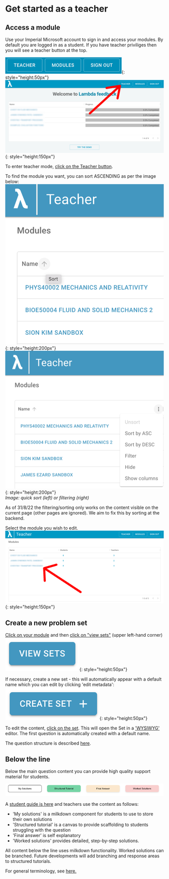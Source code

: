 # Get started as a teacher

## Access a module

Use your Imperial Microsoft account to sign in and access your modules. By default you are logged in as a student. If you have teacher priviliges then you will see a teacher button at the top.

![Buttons](images/teacher_modules_signout_buttons.png){: style="height:50px"}<br />
![Teacher button](images/content-sets-questions-1.png){: style="height:150px"}

To enter teacher mode, <ins>click on the Teacher button</ins>.

To find the module you want, you can sort ASCENDING as per the image below:<br />
![Sort](images/module_sort.png){: style="height:200px"}
![Filter](images/module_filter.png){: style="height:200px"}<br />
_Image: quick sort (left) or filtering (right)_

As of 31/8/22 the filtering/sorting only works on the content visible on the current page (other pages are ignored). We aim to fix this by sorting at the backend.

Select the module you wish to edit.<br />
![Select module](images/content-sets-questions-2.png){: style="height:150px"}


## Create a new problem set

<ins>Click on your module</ins> and then <ins>click on "view sets"</ins> (upper left-hand corner)<br />
![View sets](images/view_sets.png){: style="height:50px"}

If necessary, create a new set - this will automatically appear with a default name which you can edit by clicking 'edit metadata':<br />
![Create set](images/create_set.png){: style="height:50px"}

To edit the content, <ins>click on the set</ins>. This will open the Set in a ['WYSIWYG'](https://en.wikipedia.org/wiki/WYSIWYG) editor. The first question is automatically created with a default name.

The question structure is described [here](../../student/index.md).

## Below the line

Below the main question content you can provide high quality support material for students. 

![Below the line buttons screenshot](../../student/images/below_the_line.png)

A [student guide is here](../../student/index.md) and teachers use the content as follows:

- 'My solutions' is a milkdown component for students to use to store their own solutions
- 'Structured tutorial' is a canvas to provide scaffolding to students struggling with the question
- 'Final answer' is self explanatory
- 'Worked solutions' provides detailed, step-by-step solutions.

All content below the line uses milkdown functionality. Worked solutions can be branched. Future developments will add branching and response areas to structured tutorials.
 
 
For general terminology, see [here.](../../intro/terminology.md)
